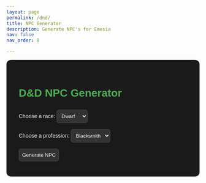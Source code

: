 ```yaml
---
layout: page
permalink: /dnd/
title: NPC Generator
description: Generate NPC's for Emesia
nav: false
nav_order: 8

---
```

<style>
  :root {
    --bg: #1a1a1a;
    --card-bg: #2a2a2a;
    --text: #f4f4f4;
    --accent: #4caf50;
    --button-bg: #333;
    --button-hover: #555;
  }

  #npc-generator {
    font-family: Arial, sans-serif;
    padding: 2rem;
    max-width: 600px;
    margin: auto;
    background: var(--bg);
    border-radius: 12px;
    color: var(--text);
  }

  select, button {
    margin: 0.5rem 0;
    padding: 0.5rem;
    background: var(--button-bg);
    color: var(--text);
    border: 1px solid #444;
    border-radius: 6px;
  }

  button:hover {
    background: var(--button-hover);
    cursor: pointer;
  }

  .npc-card {
    background: var(--card-bg);
    border-radius: 8px;
    padding: 1rem;
    margin-top: 1rem;
    box-shadow: 0 2px 5px rgba(0,0,0,0.3);
    color: var(--text);
  }

  h1, h2 {
    color: var(--accent);
  }
</style>

<div id="npc-generator">
  <h1>D&D NPC Generator</h1>
  <label for="race">Choose a race:</label>
  <select id="race">
    <option value="dwarf">Dwarf</option>
    <option value="elf">Elf</option>
    <option value="human">Human</option>
  </select>

  <br>
  <label for="profession">Choose a profession:</label>
  <select id="profession">
    <option value="blacksmith">Blacksmith</option>
    <option value="wizard">Wizard</option>
    <option value="merchant">Merchant</option>
    <option value="thief">Thief</option>
    <option value="bard">Bard</option>
    <option value="cleric">Cleric</option>
    <option value="ranger">Ranger</option>
  </select>

  <br>
  <button onclick="generateNPC()">Generate NPC</button>

  <div id="npcResult" class="npc-card" style="display:none;"></div>
</div>

<script>
  const nameLists = {};
  const personalities = [
    'brave', 'cunning', 'greedy', 'kind', 'mysterious', 'noble', 'reckless', 'sarcastic', 'wise'
  ];
  const quirks = [
    'hums constantly', 'has a pet mouse', 'speaks in rhymes', 'collects shiny stones',
    'obsessed with soup', 'always wears a hat', 'afraid of ducks'
  ];

  function randomFromArray(arr) {
    return arr[Math.floor(Math.random() * arr.length)];
  }

  async function loadNames(race) {
    if (nameLists[race]) return;

    try {
      const response = await fetch(`/assets/dndGenLists/names/${race}.txt`);
      if (!response.ok) throw new Error('Failed to fetch names');
      const text = await response.text();
      nameLists[race] = text.split('\n').map(name => name.trim()).filter(name => name.length > 0);
    } catch (err) {
      console.error(err);
      alert(`Could not load names for ${race}`);
      nameLists[race] = ['Nameless']; // fallback
    }
  }

  async function generateNPC() {
    const race = document.getElementById('race').value;
    const profession = document.getElementById('profession').value;

    await loadNames(race);
    const names = nameLists[race];

    const name = randomFromArray(names);
    const age = race === 'elf' ? Math.floor(Math.random() * 282) + 18 : Math.floor(Math.random() * 82) + 18;
    const personality = randomFromArray(personalities);
    const quirk = randomFromArray(quirks);

    const npcHTML = `
      <h2>${name}</h2>
      <p><strong>Race:</strong> ${race.charAt(0).toUpperCase() + race.slice(1)}</p>
      <p><strong>Profession:</strong> ${profession.charAt(0).toUpperCase() + profession.slice(1)}</p>
      <p><strong>Age:</strong> ${age}</p>
      <p><strong>Personality:</strong> ${personality}</p>
      <p><strong>Quirk:</strong> ${quirk}</p>
    `;

    const npcDiv = document.getElementById('npcResult');
    npcDiv.innerHTML = npcHTML;
    npcDiv.style.display = 'block';
  }
</script>
